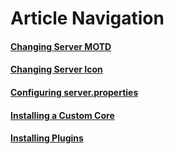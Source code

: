 

# Article Navigation

#### <MinecraftLogo>[Changing Server MOTD](/games/minecraft/server-name)</MinecraftLogo>

#### <MinecraftLogo>[Changing Server Icon](/games/minecraft/server-icon)</MinecraftLogo>

#### <MinecraftLogo>[Configuring server.properties](/games/minecraft/server-properties)</MinecraftLogo>

#### <MinecraftLogo>[Installing a Custom Core](/games/minecraft/core)</MinecraftLogo>

#### <MinecraftLogo>[Installing Plugins](/games/minecraft/plugins)</MinecraftLogo>
